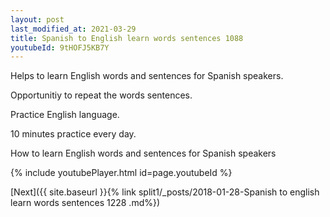 ```yaml
---
layout: post
last_modified_at: 2021-03-29
title: Spanish to English learn words sentences 1088 
youtubeId: 9tHOFJ5KB7Y
---
```

 
 
Helps to learn English words and sentences for Spanish speakers.

Opportunitiy to repeat the words sentences. 

Practice English language. 
 
10 minutes practice every day. 
 
How to learn English words and sentences for Spanish speakers 
 
{% include youtubePlayer.html id=page.youtubeId %}
 
 
[Next]({{ site.baseurl }}{% link  split1/_posts/2018-01-28-Spanish to english learn words sentences 1228 .md%})
 
